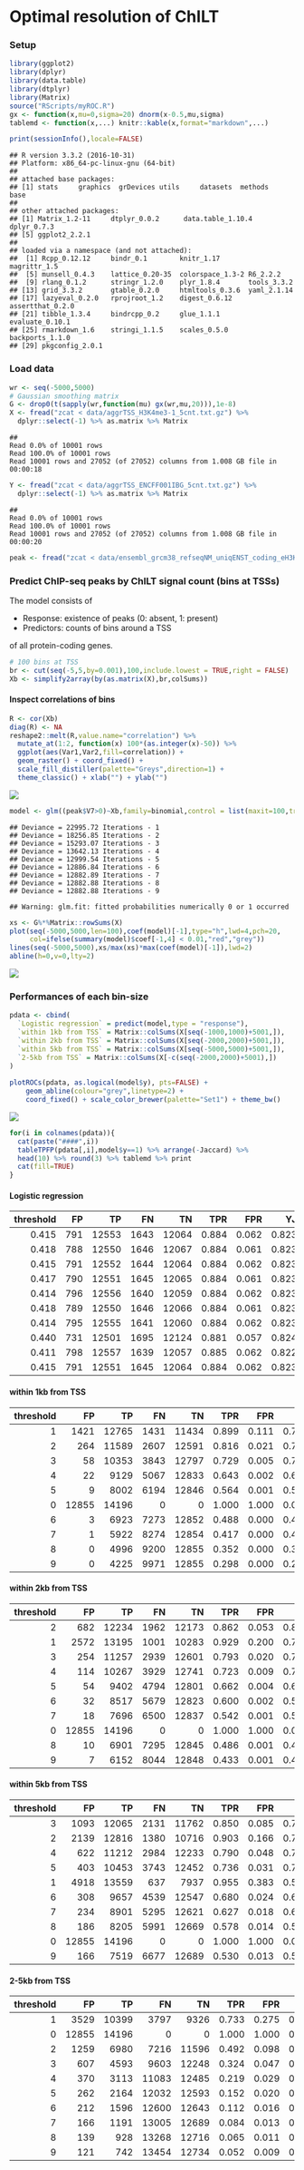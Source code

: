 # Optimal resolution of ChILT

### Setup


```r
library(ggplot2)
library(dplyr)
library(data.table)
library(dtplyr)
library(Matrix)
source("RScripts/myROC.R")
gx <- function(x,mu=0,sigma=20) dnorm(x-0.5,mu,sigma)
tablemd <- function(x,...) knitr::kable(x,format="markdown",...)
```


```r
print(sessionInfo(),locale=FALSE)
```

```
## R version 3.3.2 (2016-10-31)
## Platform: x86_64-pc-linux-gnu (64-bit)
## 
## attached base packages:
## [1] stats     graphics  grDevices utils     datasets  methods   base     
## 
## other attached packages:
## [1] Matrix_1.2-11     dtplyr_0.0.2      data.table_1.10.4 dplyr_0.7.3      
## [5] ggplot2_2.2.1    
## 
## loaded via a namespace (and not attached):
##  [1] Rcpp_0.12.12     bindr_0.1        knitr_1.17       magrittr_1.5    
##  [5] munsell_0.4.3    lattice_0.20-35  colorspace_1.3-2 R6_2.2.2        
##  [9] rlang_0.1.2      stringr_1.2.0    plyr_1.8.4       tools_3.3.2     
## [13] grid_3.3.2       gtable_0.2.0     htmltools_0.3.6  yaml_2.1.14     
## [17] lazyeval_0.2.0   rprojroot_1.2    digest_0.6.12    assertthat_0.2.0
## [21] tibble_1.3.4     bindrcpp_0.2     glue_1.1.1       evaluate_0.10.1 
## [25] rmarkdown_1.6    stringi_1.1.5    scales_0.5.0     backports_1.1.0 
## [29] pkgconfig_2.0.1
```

### Load data


```r
wr <- seq(-5000,5000)
# Gaussian smoothing matrix
G <- drop0(t(sapply(wr,function(mu) gx(wr,mu,20))),1e-8)
X <- fread("zcat < data/aggrTSS_H3K4me3-1_5cnt.txt.gz") %>%
  dplyr::select(-1) %>% as.matrix %>% Matrix
```

```
## 
Read 0.0% of 10001 rows
Read 100.0% of 10001 rows
Read 10001 rows and 27052 (of 27052) columns from 1.008 GB file in 00:00:18
```

```r
Y <- fread("zcat < data/aggrTSS_ENCFF001IBG_5cnt.txt.gz") %>%
  dplyr::select(-1) %>% as.matrix %>% Matrix
```

```
## 
Read 0.0% of 10001 rows
Read 100.0% of 10001 rows
Read 10001 rows and 27052 (of 27052) columns from 1.008 GB file in 00:00:20
```

```r
peak <- fread("zcat < data/ensembl_grcm38_refseqNM_uniqENST_coding_eH3K4me3PeakCountTSSwithin1000.txt.gz")
```

### Predict ChIP-seq peaks by ChILT signal count (bins at TSSs)

The model consists of

* Response: existence of peaks (0: absent, 1: present)
* Predictors: counts of bins around a TSS

of all protein-coding genes.


```r
# 100 bins at TSS
br <- cut(seq(-5,5,by=0.001),100,include.lowest = TRUE,right = FALSE)
Xb <- simplify2array(by(as.matrix(X),br,colSums))
```

#### Inspect correlations of bins


```r
R <- cor(Xb)
diag(R) <- NA
reshape2::melt(R,value.name="correlation") %>%
  mutate_at(1:2, function(x) 100*(as.integer(x)-50)) %>%
  ggplot(aes(Var1,Var2,fill=correlation)) +
  geom_raster() + coord_fixed() + 
  scale_fill_distiller(palette="Greys",direction=1) +
  theme_classic() + xlab("") + ylab("")
```

![](ChILT_optimalResolution_files/figure-html/corr-1.png)<!-- -->



```r
model <- glm((peak$V7>0)~Xb,family=binomial,control = list(maxit=100,trace = TRUE))
```

```
## Deviance = 22995.72 Iterations - 1
## Deviance = 18256.85 Iterations - 2
## Deviance = 15293.07 Iterations - 3
## Deviance = 13642.13 Iterations - 4
## Deviance = 12999.54 Iterations - 5
## Deviance = 12886.84 Iterations - 6
## Deviance = 12882.89 Iterations - 7
## Deviance = 12882.88 Iterations - 8
## Deviance = 12882.88 Iterations - 9
```

```
## Warning: glm.fit: fitted probabilities numerically 0 or 1 occurred
```

```r
xs <- G%*%Matrix::rowSums(X)
plot(seq(-5000,5000,len=100),coef(model)[-1],type="h",lwd=4,pch=20,
     col=ifelse(summary(model)$coef[-1,4] < 0.01,"red","grey"))
lines(seq(-5000,5000),xs/max(xs)*max(coef(model)[-1]),lwd=2)
abline(h=0,v=0,lty=2)
```

![](ChILT_optimalResolution_files/figure-html/regression-1.png)<!-- -->

### Performances of each bin-size


```r
pdata <- cbind(
  `Logistic regression` = predict(model,type = "response"),
  `within 1kb from TSS` = Matrix::colSums(X[seq(-1000,1000)+5001,]),
  `within 2kb from TSS` = Matrix::colSums(X[seq(-2000,2000)+5001,]),
  `within 5kb from TSS` = Matrix::colSums(X[seq(-5000,5000)+5001,]),
  `2-5kb from TSS` = Matrix::colSums(X[-c(seq(-2000,2000)+5001),])
)
  
plotROCs(pdata, as.logical(model$y), pts=FALSE) +
    geom_abline(colour="grey",linetype=2) +
    coord_fixed() + scale_color_brewer(palette="Set1") + theme_bw()
```

![](ChILT_optimalResolution_files/figure-html/ROC-1.png)<!-- -->


```r
for(i in colnames(pdata)){
  cat(paste("####",i))
  tableTPFP(pdata[,i],model$y==1) %>% arrange(-Jaccard) %>%
  head(10) %>% round(3) %>% tablemd %>% print
  cat(fill=TRUE)
}
```

#### Logistic regression

| threshold|  FP|    TP|   FN|    TN|   TPR|   FPR|    YJ| Jaccard|
|---------:|---:|-----:|----:|-----:|-----:|-----:|-----:|-------:|
|     0.415| 791| 12553| 1643| 12064| 0.884| 0.062| 0.823|   0.838|
|     0.418| 788| 12550| 1646| 12067| 0.884| 0.061| 0.823|   0.838|
|     0.415| 791| 12552| 1644| 12064| 0.884| 0.062| 0.823|   0.838|
|     0.417| 790| 12551| 1645| 12065| 0.884| 0.061| 0.823|   0.838|
|     0.414| 796| 12556| 1640| 12059| 0.884| 0.062| 0.823|   0.838|
|     0.418| 789| 12550| 1646| 12066| 0.884| 0.061| 0.823|   0.838|
|     0.414| 795| 12555| 1641| 12060| 0.884| 0.062| 0.823|   0.838|
|     0.440| 731| 12501| 1695| 12124| 0.881| 0.057| 0.824|   0.837|
|     0.411| 798| 12557| 1639| 12057| 0.885| 0.062| 0.822|   0.837|
|     0.415| 791| 12551| 1645| 12064| 0.884| 0.062| 0.823|   0.837|

#### within 1kb from TSS

| threshold|    FP|    TP|   FN|    TN|   TPR|   FPR|    YJ| Jaccard|
|---------:|-----:|-----:|----:|-----:|-----:|-----:|-----:|-------:|
|         1|  1421| 12765| 1431| 11434| 0.899| 0.111| 0.789|   0.817|
|         2|   264| 11589| 2607| 12591| 0.816| 0.021| 0.796|   0.801|
|         3|    58| 10353| 3843| 12797| 0.729| 0.005| 0.725|   0.726|
|         4|    22|  9129| 5067| 12833| 0.643| 0.002| 0.641|   0.642|
|         5|     9|  8002| 6194| 12846| 0.564| 0.001| 0.563|   0.563|
|         0| 12855| 14196|    0|     0| 1.000| 1.000| 0.000|   0.525|
|         6|     3|  6923| 7273| 12852| 0.488| 0.000| 0.487|   0.488|
|         7|     1|  5922| 8274| 12854| 0.417| 0.000| 0.417|   0.417|
|         8|     0|  4996| 9200| 12855| 0.352| 0.000| 0.352|   0.352|
|         9|     0|  4225| 9971| 12855| 0.298| 0.000| 0.298|   0.298|

#### within 2kb from TSS

| threshold|    FP|    TP|   FN|    TN|   TPR|   FPR|    YJ| Jaccard|
|---------:|-----:|-----:|----:|-----:|-----:|-----:|-----:|-------:|
|         2|   682| 12234| 1962| 12173| 0.862| 0.053| 0.809|   0.822|
|         1|  2572| 13195| 1001| 10283| 0.929| 0.200| 0.729|   0.787|
|         3|   254| 11257| 2939| 12601| 0.793| 0.020| 0.773|   0.779|
|         4|   114| 10267| 3929| 12741| 0.723| 0.009| 0.714|   0.717|
|         5|    54|  9402| 4794| 12801| 0.662| 0.004| 0.658|   0.660|
|         6|    32|  8517| 5679| 12823| 0.600| 0.002| 0.597|   0.599|
|         7|    18|  7696| 6500| 12837| 0.542| 0.001| 0.541|   0.541|
|         0| 12855| 14196|    0|     0| 1.000| 1.000| 0.000|   0.525|
|         8|    10|  6901| 7295| 12845| 0.486| 0.001| 0.485|   0.486|
|         9|     7|  6152| 8044| 12848| 0.433| 0.001| 0.433|   0.433|

#### within 5kb from TSS

| threshold|    FP|    TP|   FN|    TN|   TPR|   FPR|    YJ| Jaccard|
|---------:|-----:|-----:|----:|-----:|-----:|-----:|-----:|-------:|
|         3|  1093| 12065| 2131| 11762| 0.850| 0.085| 0.765|   0.789|
|         2|  2139| 12816| 1380| 10716| 0.903| 0.166| 0.736|   0.785|
|         4|   622| 11212| 2984| 12233| 0.790| 0.048| 0.741|   0.757|
|         5|   403| 10453| 3743| 12452| 0.736| 0.031| 0.705|   0.716|
|         1|  4918| 13559|  637|  7937| 0.955| 0.383| 0.573|   0.709|
|         6|   308|  9657| 4539| 12547| 0.680| 0.024| 0.656|   0.666|
|         7|   234|  8901| 5295| 12621| 0.627| 0.018| 0.609|   0.617|
|         8|   186|  8205| 5991| 12669| 0.578| 0.014| 0.564|   0.571|
|         0| 12855| 14196|    0|     0| 1.000| 1.000| 0.000|   0.525|
|         9|   166|  7519| 6677| 12689| 0.530| 0.013| 0.517|   0.524|

#### 2-5kb from TSS

| threshold|    FP|    TP|    FN|    TN|   TPR|   FPR|    YJ| Jaccard|
|---------:|-----:|-----:|-----:|-----:|-----:|-----:|-----:|-------:|
|         1|  3529| 10399|  3797|  9326| 0.733| 0.275| 0.458|   0.587|
|         0| 12855| 14196|     0|     0| 1.000| 1.000| 0.000|   0.525|
|         2|  1259|  6980|  7216| 11596| 0.492| 0.098| 0.394|   0.452|
|         3|   607|  4593|  9603| 12248| 0.324| 0.047| 0.276|   0.310|
|         4|   370|  3113| 11083| 12485| 0.219| 0.029| 0.191|   0.214|
|         5|   262|  2164| 12032| 12593| 0.152| 0.020| 0.132|   0.150|
|         6|   212|  1596| 12600| 12643| 0.112| 0.016| 0.096|   0.111|
|         7|   166|  1191| 13005| 12689| 0.084| 0.013| 0.071|   0.083|
|         8|   139|   928| 13268| 12716| 0.065| 0.011| 0.055|   0.065|
|         9|   121|   742| 13454| 12734| 0.052| 0.009| 0.043|   0.052|

